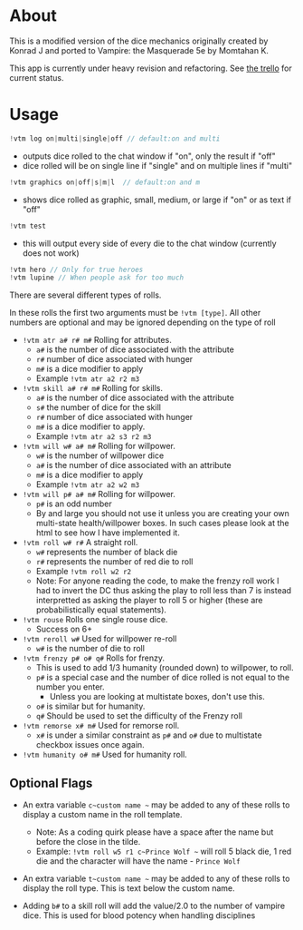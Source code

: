 # About

This is a modified version of the dice mechanics originally created by Konrad J and ported to Vampire: the Masquerade 5e by Momtahan K.

This app is currently under heavy revision and refactoring. See [the trello](https://trello.com/b/Qw6BLmaQ/wod-dice-mechanics) for current status.

# Usage

```js
!vtm log on|multi|single|off // default:on and multi
```
- outputs dice rolled to the chat window if "on", only the result if "off"
- dice rolled will be on single line if "single" and on multiple lines if "multi"

```js
!vtm graphics on|off|s|m|l  // default:on and m
```
- shows dice rolled as graphic, small, medium, or large if "on" or as text if "off"

```js
!vtm test
``` 
- this will output every side of every die to the chat window (currently does not work)

```js
!vtm hero // Only for true heroes
!vtm lupine // When people ask for too much
```

There are several different types of rolls.

In these rolls the first two arguments must be `!vtm [type]`. All other numbers are optional and may be ignored depending on the type of roll

- `!vtm atr a# r# m#`  Rolling for attributes.
  + `a#` is the number of dice associated with the attribute
  + `r#` number of dice associated with hunger
  + `m#` is a dice modifier to apply 
  + Example `!vtm atr a2 r2 m3`
- `!vtm skill a# r# m#`  Rolling for skills.
  + `a#` is the number of dice associated with the attribute
  + `s#` the number of dice for the skill 
  + `r#` number of dice associated with hunger
  + `m#` is a dice modifier to apply. 
  + Example `!vtm atr a2 s3 r2 m3`
- `!vtm will w# a# m#` Rolling for willpower.
  + `w#` is the number of willpower dice 
  + `a#` is the number of dice associated with an attribute
  + `m#` is a dice modifier to apply
  + Example `!vtm atr a2 w2 m3`
- `!vtm will p# a# m#` Rolling for willpower.
  + `p#` is an odd number
  + By and large you should not use it unless you are creating your own multi-state health/willpower boxes. In such cases please look at the html to see how I have implemented it.
- `!vtm roll w# r#` A straight roll.
  + `w#` represents the number of black die
  + `r#` represents the number of red die to roll 
  + Example `!vtm roll w2 r2`
  - Note: For anyone reading the code, to make the frenzy roll work I had to invert the DC thus asking the play to roll less than 7 is instead interpretted as asking the player to roll 5 or higher (these are probabilistically equal statements).
- `!vtm rouse` Rolls one single rouse dice. 
  + Success on 6+
- `!vtm reroll w#` Used for willpower re-roll 
  + `w#` is the number of die to roll
- `!vtm frenzy p# o# q#` Rolls for frenzy. 
  + This is used to add 1/3 humanity (rounded down) to willpower, to roll. 
  + `p#` is a special case and the number of dice rolled is not equal to the number you enter. 
    * Unless you are looking at multistate boxes, don't use this. 
  + `o#` is similar but for humanity. 
  + `q#` Should be used to set the difficulty of the Frenzy roll
- `!vtm remorse x# m#` Used for remorse roll. 
  + `x#` is under a similar constraint as `p#` and `o#` due to multistate checkbox issues once again.
- `!vtm humanity o# m#` Used for humanity roll.

## Optional Flags

- An extra variable `c~custom name ~` may be added to any of these rolls to display a custom name in the roll template. 
  - Note: As a coding quirk please have a space after the name but before the close in the tilde.
  - Example: `!vtm roll w5 r1 c~Prince Wolf ~` will roll 5 black die, 1 red die and the character will have the name - `Prince Wolf`
- An extra variable `t~custom name ~` may be added to any of these rolls to display the roll type. This is text below the custom name.

- Adding `b#` to a skill roll will add the value/2.0 to the number of vampire dice. This is used for blood potency when handling disciplines

